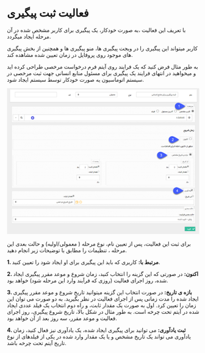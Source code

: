#  فعالیت ثبت پیگیری 

با  تعریف این فعالیت ،به صورت خودکار، یک پیگیری برای کاربر مشخص شده در آن مرحله ایجاد میگردد.

کاربر میتواند این پیگیری را در ویجت پیگیری ها، منو پیگیری ها و همچنین از بخش پیگیری های موجود روی پروفایل در زمان تعیین شده مشاهده کند.

به طور مثال فرض کنید که یک فرایند روی آیتم فرم درخواست مرخصی طراحی کرده اید و میخواهید در انتهای فرایند یک پیگیری برای مسئول منابع انسانی جهت ثبت مرخصی در سیستم اتوماسیون یه صورت خودکار توسط سیستم ایجاد شود.

 ![](Setfollowup.png)
 
 برای ثبت این فعالیت، پس از تعیین نام، نوع مرحله ( معمولی/اولیه) و حالت بعدی این مرحله ، تنظیمات را مطابق با توضیحات زیر انجام دهید.

**1. مرتبط با:** کاربری که باید این پیگیری برای او ایجاد شود را تعیین کنید.

**2. اکنون:** در صورتی که این گزینه را انتخاب کنید، زمان شروع و موعد مقرر پیگیری ایجاد شده، روز اجرای فعالیت (روزی که فرآیند وارد این مرحله شود) خواهد بود.

**3. بازه ی تاریخ:**  در صورت انتخاب این گزینه میتوانید تاریخ شروع و موعد مقرر پیگیری ایجاد شده را مدت زمانی پس از اجرای فعالیت در نظر بگیرید. به دو صورت می توان این زمان را تعیین کرد. اول به صورت یک مقدار ثابت، و راه دوم انتخاب یک فیلد عددی ایجاد شده در آیتم تحت چرخه است. به طور مثال در شکل بالا، تاریخ شروع پیگیری، روز اجرای فعالیت و موعد مقرر، سه روز بعد از آن خواهد بود.

**4. ثبت یادآوری:** می توانید برای پیگیری ایجاد شده، یک یادآوری نیز فعال کنید، زمان یادآوری می تواند یک تاریخ مشخص و یا یک مقدار وارد شده در یکی از فیلدهای از نوع تاریخ آیتم تحت چرخه باشد.

